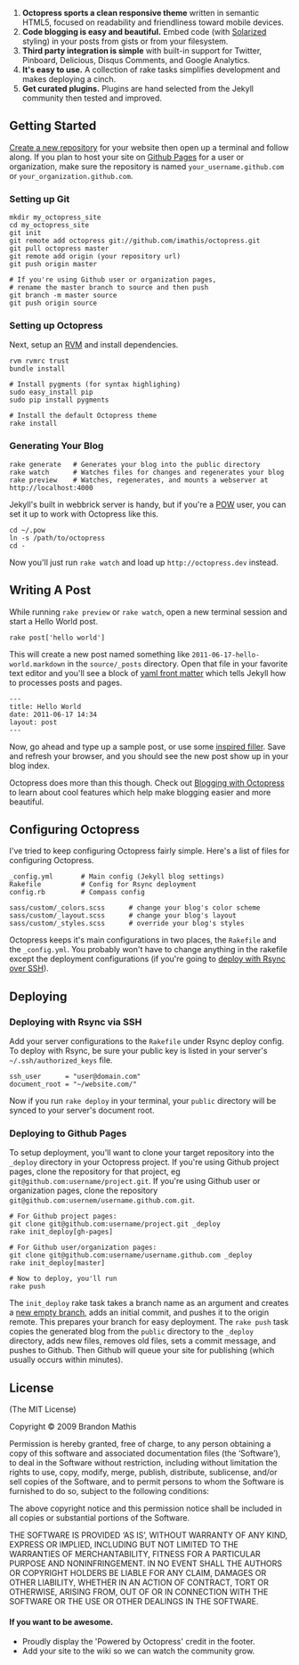 1. **Octopress sports a clean responsive theme** written in semantic HTML5, focused on readability and friendliness toward mobile devices.
2. **Code blogging is easy and beautiful.** Embed code (with [Solarized](http://ethanschoonover.com/solarized) styling) in your posts from gists or from your filesystem.
3. **Third party integration is simple** with built-in support for Twitter, Pinboard, Delicious, Disqus Comments, and Google Analytics.
4. **It's easy to use.** A collection of rake tasks simplifies development and makes deploying a cinch.
5. **Get curated plugins.** Plugins are hand selected from the Jekyll community then tested and improved.

## Getting Started

[Create a new repository](https://github.com/repositories/new) for your website then
open up a terminal and follow along. If you plan to host your site on [Github Pages](http://pages.github.com) for a user or organization, make sure the
repository is named `your_username.github.com` or `your_organization.github.com`.

### Setting up Git

    mkdir my_octopress_site
    cd my_octopress_site
    git init
    git remote add octopress git://github.com/imathis/octopress.git
    git pull octopress master
    git remote add origin (your repository url)
    git push origin master

    # If you're using Github user or organization pages,
    # rename the master branch to source and then push
    git branch -m master source
    git push origin source


### Setting up Octopress
<span>Next</span>, setup an [RVM](http://beginrescueend.com/) and install dependencies.

    rvm rvmrc trust
    bundle install

    # Install pygments (for syntax highlighing)
    sudo easy_install pip
    sudo pip install pygments

    # Install the default Octopress theme
    rake install

### Generating Your Blog

    rake generate   # Generates your blog into the public directory
    rake watch      # Watches files for changes and regenerates your blog
    rake preview    # Watches, regenerates, and mounts a webserver at http://localhost:4000

Jekyll's built in webbrick server is handy, but if you're a [POW](http://pow.cx) user, you can set it up to work with Octopress like this.

    cd ~/.pow
    ln -s /path/to/octopress
    cd -

Now you'll just run `rake watch` and load up `http://octopress.dev` instead.

## Writing A Post

While running `rake preview` or `rake watch`, open a new terminal session and start a Hello World post.

    rake post['hello world']

This will create a new post named something like `2011-06-17-hello-world.markdown` in the `source/_posts` directory.
Open that file in your favorite text editor and you'll see a block of [yaml front matter](https://github.com/mojombo/jekyll/wiki/yaml-front-matter)
which tells Jekyll how to processes posts and pages.

    ---
    title: Hello World
    date: 2011-06-17 14:34
    layout: post
    ---

Now, go ahead and type up a sample post, or use some [inspired filler](http://baconipsum.com/). Save and refresh your browser, and you
should see the new post show up in your blog index.

Octopress does more than this though. Check out [Blogging with Octopress](#include_link) to learn about cool features which
help make blogging easier and more beautiful.

## Configuring Octopress

I've tried to keep configuring Octopress fairly simple. Here's a list of files for configuring Octopress.

    _config.yml       # Main config (Jekyll blog settings)
    Rakefile          # Config for Rsync deployment
    config.rb         # Compass config

    sass/custom/_colors.scss      # change your blog's color scheme
    sass/custom/_layout.scss      # change your blog's layout
    sass/custom/_styles.scss      # override your blog's styles

Octopress keeps it's main configurations in two places, the `Rakefile` and the `_config.yml`. You probably won't have to change anything in the rakefile except the
deployment configurations (if you're going to [deploy with Rsync over SSH](#deploy_with_rsync)).

## Deploying

### Deploying with Rsync via SSH

Add your server configurations to the `Rakefile` under Rsync deploy config. To deploy with Rsync, be sure your public key is listed in your server's `~/.ssh/authorized_keys` file.

    ssh_user      = "user@domain.com"
    document_root = "~/website.com/"

Now if you run `rake deploy` in your terminal, your `public` directory will be synced to your server's document root.

### Deploying to Github Pages

To setup deployment, you'll want to clone your target repository into the `_deploy` directory in your Octopress project.
If you're using Github project pages, clone the repository for that project, eg `git@github.com:username/project.git`.
If you're using Github user or organization pages, clone the repository `git@github.com:usernem/username.github.com.git`.

    # For Github project pages:
    git clone git@github.com:username/project.git _deploy
    rake init_deploy[gh-pages]

    # For Github user/organization pages:
    git clone git@github.com:username/username.github.com _deploy
    rake init_deploy[master]

    # Now to deploy, you'll run
    rake push

The `init_deploy` rake task takes a branch name as an argument and creates a [new empty branch](http://book.git-scm.com/5_creating_new_empty_branches.html), adds an initial commit, and pushes it to the origin remote.
This prepares your branch for easy deployment. The `rake push` task copies the generated blog from the `public` directory to the `_deploy` directory, adds new files, removes old files, sets a commit message, and pushes to Github.
Then Github will queue your site for publishing (which usually occurs within minutes).

## License
(The MIT License)

Copyright © 2009 Brandon Mathis

Permission is hereby granted, free of charge, to any person obtaining a copy of this software and associated documentation files (the ‘Software’), to deal in the Software without restriction, including without limitation the rights to use, copy, modify, merge, publish, distribute, sublicense, and/or sell copies of the Software, and to permit persons to whom the Software is furnished to do so, subject to the following conditions:

The above copyright notice and this permission notice shall be included in all copies or substantial portions of the Software.

THE SOFTWARE IS PROVIDED ‘AS IS’, WITHOUT WARRANTY OF ANY KIND, EXPRESS OR IMPLIED, INCLUDING BUT NOT LIMITED TO THE WARRANTIES OF MERCHANTABILITY, FITNESS FOR A PARTICULAR PURPOSE AND NONINFRINGEMENT. IN NO EVENT SHALL THE AUTHORS OR COPYRIGHT HOLDERS BE LIABLE FOR ANY CLAIM, DAMAGES OR OTHER LIABILITY, WHETHER IN AN ACTION OF CONTRACT, TORT OR OTHERWISE, ARISING FROM, OUT OF OR IN CONNECTION WITH THE SOFTWARE OR THE USE OR OTHER DEALINGS IN THE SOFTWARE.

#### If you want to be awesome.
- Proudly display the 'Powered by Octopress' credit in the footer.
- Add your site to the wiki so we can watch the community grow.
